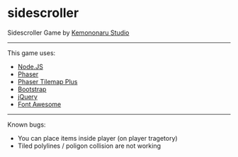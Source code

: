 # sidescroller
Sidescroller Game
by [Kemononaru Studio](http://kemononaru.studio)

----

This game uses:
- [Node.JS](https://github.com/nodejs/node)
- [Phaser](https://github.com/photonstorm/phaser)
- [Phaser Tilemap Plus](https://github.com/colinvella/phaser-tilemap-plus)
- [Bootstrap](https://github.com/twbs/bootstrap)
- [jQuery](https://github.com/jquery/jquery)
- [Font Awesome](https://github.com/FortAwesome/Font-Awesome)

----

Known bugs:
- You can place items inside player (on player tragetory)
- Tiled polylines / poligon collision are not working
